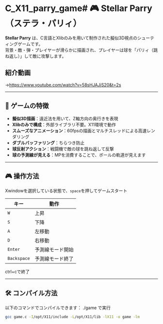 # C_X11_parry_game# 🎮 Stellar Parry（ステラ・パリィ）

**Stellar Parry** は、C言語とXlibのみを用いて制作された擬似3D視点のシューティングゲームです。  
背景・敵・弾・プレイヤーが滑らかに描画され、プレイヤーは球を「パリィ（跳ね返し）」して敵に攻撃します。

## 紹介動画
->https://www.youtube.com/watch?v=58sHJAJjS20&t=2s

---

## 🚀 ゲームの特徴

- **擬似3D描画**：遠近法を用いて、Z軸方向の奥行きを表現
- **Xlibのみで構成**：外部ライブラリ不要。X11環境で動作
- **スムーズなアニメーション**：60fpsの描画とマルチスレッドによる高速レンダリング
- **ダブルバッファリング**：ちらつき防止
- **球反射アクション**：戦闘機で敵の球を跳ね返して反撃
- **球の予測線が見える**：MPを消費することで、ボールの軌道が見えます

---

## 🎮 操作方法

Xwindowを選択している状態で、`space`を押してゲームスタート

| キー          | 動作                    |
|--------------|-------------------------|
| `W`          | 上昇                     |
| `S`          | 下降                     |
| `A`          | 左移動                   |
| `D`          | 右移動                   |
| `Enter`      | 予測線モード開始           |
| `Backspace`  | 予測線モード終了           |

ctrl+cで終了

---

## 🛠 コンパイル方法

以下のコマンドでコンパイルできます：
./game で実行

```bash
gcc game.c -I/opt/X11/include -L/opt/X11/lib -lX11 -o game -lm


